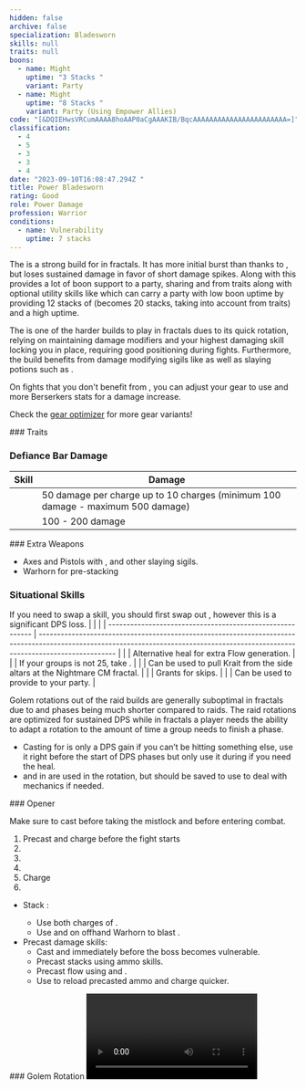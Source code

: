 ```yaml
---
hidden: false
archive: false
specialization: Bladesworn
skills: null
traits: null
boons:
  - name: Might
    uptime: "3 Stacks "
    variant: Party
  - name: Might
    uptime: "8 Stacks "
    variant: Party (Using Empower Allies)
code: "[&DQIEHwsVRCumAAAA8hoAAP0aCgAAAKIB/BqcAAAAAAAAAAAAAAAAAAAAAAA=]"
classification:
  - 4
  - 5
  - 3
  - 3
  - 4
date: "2023-09-10T16:08:47.294Z "
title: Power Bladesworn
rating: Good
role: Power Damage
profession: Warrior
conditions:
  - name: Vulnerability
    uptime: 7 stacks
---
```

 
The <Specialization text="Power Bladesworn" name="Bladesworn"/> is a strong build for <Specialization name="Warrior"/> in fractals. It has more initial burst than <Specialization text="Power Berserker" name="Berserker"/> thanks to <Skill name="Dragon Trigger" />, but loses sustained damage in favor of short damage spikes. Along with this <Specialization text="Power Bladesworn" name="Bladesworn"/> provides a lot of boon support to a party, sharing <Boon name="Might"/> and <Boon name="Quickness"/> from traits along with optional utility skills like <Skill name="Forgreatjustice"/> which can carry a party with low boon uptime by providing 12 stacks of <Boon name="Might"/> (becomes 20 stacks, taking into account <Boon name="Might"/> from traits) and a high <Boon name="Fury"/> uptime.

The <Specialization text="Power Bladesworn" name="Bladesworn"/> is one of the harder builds to play in fractals dues to its quick rotation, relying on maintaining damage modifiers and your highest damaging skill locking you in place, requiring good positioning during fights. Furthermore, the build benefits from damage modifying sigils like <Item name="Impact" type="Sigil"/> as well as slaying potions such as <Item name="Powerful Potion of Slaying Scarlets Armies"/>.
  
<Divider text="Equipment" />

<CharacterWithAr>  
<Character title="" gear='{"attributes":{"profession":"Warrior","specialization":"Bladesworn","data":{"Health":26392,"Armor":2496,"Power":3708,"Precision":2357,"Toughness":1225,"Vitality":1804,"Ferocity":1539,"Condition Damage":750,"Expertise":0,"Concentration":225,"Healing Power":0,"Agony Resistance":150,"Condition Duration":0,"Boon Duration":0.15,"Critical Chance":0.9961904761904762,"Critical Damage":2.526,"Power Coefficient":4022,"Power2 Coefficient":0,"Burning Coefficient":0,"Bleeding Coefficient":0,"Poison Coefficient":0,"Torment Coefficient":0,"Confusion Coefficient":0,"Flat DPS":0,"Siphon Base Coefficient":139.75,"Effective Power":26584.437766515617,"NonCrit Effective Power":10548.598688397004,"Power DPS":41171.585944137776,"Power2 DPS":0,"Siphon DPS":139.75,"Bleeding Damage":96.3125,"Bleeding Stacks":0,"Bleeding DPS":0,"Burning Damage":355.421875,"Burning Stacks":0,"Burning DPS":0,"Confusion Damage":103.55175,"Confusion Stacks":0,"Confusion DPS":0,"Poison Damage":112.84375,"Poison Stacks":0,"Poison DPS":0,"Torment Damage":142.74375,"Torment Stacks":0,"Torment DPS":0,"Damage":41311.335944137776,"Effective Health":131093397.01492539,"Survivability":66646.36350530015,"Effective Healing":390,"Healing":390}},"armor":{"weight":"Heavy","helmAffix":"Berserker","helmRuneId":24703,"helmRune":"Infiltration","helmRuneCount":6,"helmInfusionId":37131,"shouldersAffix":"Assassin","shouldersRuneId":24703,"shouldersRune":"Infiltration","shouldersRuneCount":6,"shouldersInfusionId":37131,"coatAffix":"Berserker","coatRuneId":24703,"coatRune":"Infiltration","coatRuneCount":6,"coatInfusionId":37131,"glovesAffix":"Berserker","glovesRuneId":24703,"glovesRune":"Infiltration","glovesRuneCount":6,"glovesInfusionId":37131,"leggingsAffix":"Assassin","leggingsRuneId":24703,"leggingsRune":"Infiltration","leggingsRuneCount":6,"leggingsInfusionId":37131,"bootsAffix":"Berserker","bootsRuneId":24703,"bootsRune":"Infiltration","bootsRuneCount":6,"bootsInfusionId":37131},"weapon":{"weapon1MainId":76158,"weapon1MainType":"Axe","weapon1MainSigil1Id":24615,"weapon1MainAffix":"Berserker","weapon1MainInfusion1Id":37131,"weapon1OffId":30693,"weapon1OffType":"Pistol","weapon1OffSigilId":24868,"weapon1OffAffix":"Berserker","weapon1OffInfusionId":37131,"weapon2MainInfusion2Id":37131,"weapon2MainSigil2Id":24868},"backAndTrinket":{"backItemAffix":"Berserker","backItemInfusion1Id":37131,"backItemInfusion2Id":37131,"amuletAffix":"Assassin","ring1Affix":"Assassin","ring1Infusion1Id":37131,"ring1Infusion2Id":37131,"ring1Infusion3Id":37131,"ring2Affix":"Assassin","ring2Infusion1Id":37131,"ring2Infusion2Id":37131,"ring2Infusion3Id":37131,"accessory1Affix":"Berserker","accessory1InfusionId":37131,"accessory2Affix":"Berserker","accessory2InfusionId":37131},"consumables":{"foodId":91805,"utilityId":77569,"relicId":100916},"skills":{"healId":14401,"utility1Id":62967,"utility2Id":68085,"utility3Id":62960,"eliteId":62901},"assumedBuffs":{"value":[{"id":"might","type":"Boon"},{"id":"fury","type":"Boon"},{"id":"protection","type":"Boon"},{"id":"vulnerability","type":"Condition"},{"id":"jade-bot","gw2id":96613,"type":"Item"},{"id":"omnipotion","gw2id":79722,"type":"Item"}]},"traits":{"selection":[[1444,1449,1437],[1469,1486,0],[2225,2302,2239]],"lines":[4,11,68]}}'>

On fights that you don't benefit from <Effect name="Exposed"/>, you can adjust your gear to use <Item id="24618"/> and more Berserkers stats for a damage increase.

Check the [gear optimizer](https://optimizer.discretize.eu/) for more gear variants!

</Character>
</CharacterWithAr>

<Divider text="Build" />

<Grid>
<GridItem sm="7">
### Traits
<Traits traits1Id="4" traits1="Strength" traits1SelectedIds="1444,1449,1437" traits2Id="11" traits2="Tactics" traits2SelectedIds="1469,1486,1711" traits3Id="68" traits3="Bladesworn" traits3SelectedIds="2225,2302,2239"/>

### Defiance Bar Damage

| Skill                             | Damage                                                                          |
| --------------------------------- | ------------------------------------------------------------------------ |
| <Skill name="Dragonslash-Force"/> | 50 damage per charge up to 10 charges (minimum 100 damage - maximum 500 damage) |
| <Skill name="Artillery Slash"/>   | 100 - 200 damage |

</GridItem>

<GridItem sm="5">
### Extra Weapons

- Axes and Pistols with <Item name="Night" type="Sigil" disableText/>, <Item name="Serpent Slaying" type="Sigil" disableText/> and other slaying sigils.
- Warhorn for pre-stacking <Boon name="Might"/>

### Situational Skills
If you need to swap a skill, you should first swap out <Skill id="68085"/>, however this is a significant DPS loss.
|                                                           |                                                                                                                                                                                   |
| --------------------------------------------------------- | --------------------------------------------------------------------------------------------------------------------------------------------------------------------------------- |
| <Skill name="To The Limit" size="big" disableText/>       | Alternative heal for extra Flow generation.                                                      |
| <Skill name="For Great Justice!" size="big" disableText/> | If your groups <Boon name="Might"/> is not 25, take <Skill name="Forgreatjustice"/>.                           |
| <Skill name="onmymark" size="big" disableText/>           | Can be used to pull Krait from the side altars at the Nightmare CM fractal.                                                                                                       |
| <Skill name="featherfootgrace" size="big" disableText/>   | Grants <Effect name="Superspeed"/> for skips.                                                                                                                                     |
| <Skill name="bannerofdefense" size="big" disableText/>        | Can be used to provide <Boon name="Aegis"/> to your party.                                                                                                                                    |


</GridItem>
</Grid>

<Divider text="Rotation / Skill usage" />
<Warning>

Golem rotations out of the raid builds are generally suboptimal in fractals due to <Effect name="Exposed"/> and phases being much shorter compared to raids. The raid rotations are optimized for sustained DPS while in fractals a player needs the ability to adapt a rotation to the amount of time a group needs to finish a phase.

- Casting <Skill name="Mending"/> for <Trait name="Peak Performance"/> is only a DPS gain if you can’t be hitting something else, use it right before the start of DPS phases but only use it during if you need the heal.
- <Skill name="Triggerguard"/> and <Skill name="Flicker Step"/> in <Skill name="Dragon Trigger"/> are used in the rotation, but should be saved to use to deal with mechanics if needed.

</Warning>
<Grid>
<GridItem xs="12" sm="6">
### Opener

Make sure to cast <Skill name="Tactical Reload"/> before taking the mistlock and <Skill id="68085"/> before entering combat.

1. Precast <Skill id="68085"/> and charge <Skill name="dragontrigger" /> before the fight starts
2. <Skill name="dragonslashforce" />
3. <Skill name="dragonspikemine" />
4. <Skill name="tacticalreload" />
5. Charge <Skill name="dragontrigger" />
6. <Skill name="dragonslashforce" />

</GridItem>

<GridItem xs="12" sm="6">

<Card title="Precasting">

- Stack <Boon name="Might"/>:
  - Use both charges of <Skill name="For Great Justice!"/>.
  - Use <Skill name="Call of Valor"/> and <Skill id="14393"/> on offhand Warhorn to blast <Boon name="Might"/>.
- Precast damage skills:
  - Cast <Skill name="Mending"/> and <Skill id="68085"/> immediately before the boss becomes vulnerable.
  - Precast <Trait name="Fierce as Fire"/> stacks using ammo skills.
  - Precast flow using <Skill name="Flow Stabilizer"/> and <Skill name="To the Limit"/>.
  - Use <Skill name="Tactical Reload"/> to reload precasted ammo and charge <Skill name="Dragon Trigger"/> quicker.

</Card>
### Golem Rotation
<Video youtube="" caption=""/>
</GridItem>
</Grid>
